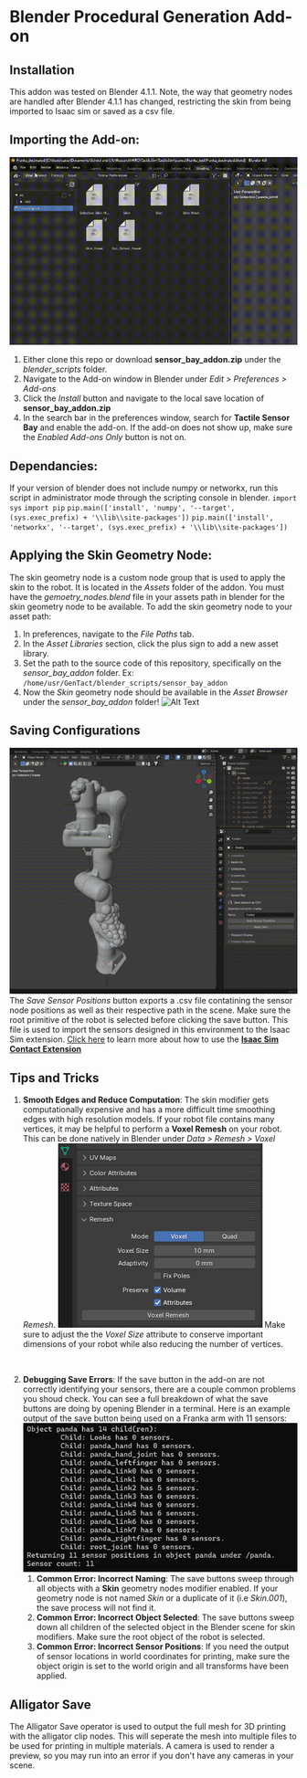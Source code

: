 # Blender Procedural Generation Add-on


## Installation
This addon was tested on Blender 4.1.1. Note, the way that geometry nodes are handled after Blender 4.1.1 has changed, restricting the skin from being imported to Isaac sim or saved as a csv file. 

## Importing the Add-on:
![Alt Text](demos/install_addon.gif)
1) Either clone this repo or download **sensor_bay_addon.zip** under the *blender_scripts* folder.
2) Navigate to the Add-on window in Blender under *Edit > Preferences > Add-ons*
3) Click the *Install* button and navigate to the local save location of **sensor_bay_addon.zip**
4) In the search bar in the preferences window, search for **Tactile Sensor Bay** and enable the add-on. If the add-on does not show up, make sure the *Enabled Add-ons Only* button is not on.

## Dependancies:
If your version of blender does not include numpy or networkx, run this script in administrator mode through the scripting console in blender.
`import sys`
`import pip`
`pip.main(['install', 'numpy', '--target', (sys.exec_prefix) + '\\lib\\site-packages'])`
`pip.main(['install', 'networkx', '--target', (sys.exec_prefix) + '\\lib\\site-packages'])`

## Applying the Skin Geometry Node:
The skin geometry node is a custom node group that is used to apply the skin to the robot. It is located in the *Assets* folder of the addon.
You must have the *gemoetry_nodes.blend* file in your assets path in blender for the skin geometry node to be available. To add the skin geometry node to your asset path:
1) In preferences, navigate to the *File Paths* tab.
2) In the *Asset Libraries* section, click the plus sign to add a new asset library.
3) Set the path to the source code of this repository, specifically on the *sensor_bay_addon* folder. Ex: `/home/usr/GenTact/blender_scripts/sensor_bay_addon`
4) Now the *Skin* geometry node should be available in the *Asset Browser* under the *sensor_bay_addon* folder!
![Alt Text](demos/skin_overview.gif)


## Saving Configurations
![Alt Text](demos/saving.gif)
The *Save Sensor Positions* button exports a .csv file contatining the sensor node positions as well as their respective path in the scene. Make sure the root primitive of the robot is selected before clicking the save button. This file is used to import the sensors designed in this environment to the Isaac Sim extension. [Click here](https://github.com/cKohl10/TactileSim/tree/main/exts) to learn more about how to use the [**Isaac Sim Contact Extension**](https://github.com/cKohl10/TactileSim/tree/main/exts) 

## Tips and Tricks
1) **Smooth Edges and Reduce Computation**: The skin modifier gets computationally expensive and has a more difficult time smoothing edges with high resolution models. If your robot file contains many vertices, it may be helpful to perform a **Voxel Remesh** on your robot. This can be done natively in Blender under *Data > Remesh > Voxel Remesh*. 
   ![Alt Text](demos/remesh.png)
Make sure to adjust the the *Voxel Size* attribute to conserve important dimensions of your robot while also reducing the number of vertices.
<br/>

2) **Debugging Save Errors**: If the save button in the add-on are not correctly identifying your sensors, there are a couple common problems you shoud check. You can see a full breakdown of what the save buttons are doing by opening Blender in a terminal. Here is an example output of the save button being used on a Franka arm with 11 sensors:![Alt Text](demos/debug.png) <br/>
   1) **Common Error: Incorrect Naming**: The save buttons sweep through all objects with a **Skin** geometry nodes modifier enabled. If your geometry node is not named *Skin* or a duplicate of it (i.e *Skin.001*), the save process will not find it.
   2) **Common Error: Incorrect Object Selected**: The save buttons sweep down all children of the selected object in the Blender scene for skin modifiers. Make sure the root object of the robot is selected. 
   3) **Common Error: Incorrect Sensor Positions**: If you need the output of sensor locations in world coordinates for printing, make sure the object origin is set to the world origin and all transforms have been applied.

## Alligator Save
The Alligator Save operator is used to output the full mesh for 3D printing with the alligator clip nodes. This will seperate the mesh into multiple files to be used for printing in multiple materials. A camera is used to render a preview, so you may run into an error if you don't have any cameras in your scene.
